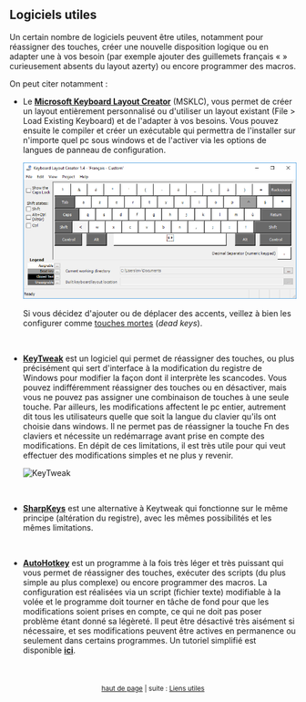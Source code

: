 ## Logiciels utiles

Un certain nombre de logiciels peuvent être utiles, notamment pour réassigner des touches, créer une nouvelle disposition logique ou en adapter une à vos besoin (par exemple ajouter des guillemets français « » curieusement absents du layout azerty) ou encore programmer des macros.

On peut citer notamment :

- Le **[Microsoft Keyboard Layout Creator](https://www.microsoft.com/en-us/download/details.aspx?id=22339)** (MSKLC), vous permet de créer un layout entièrement personnalisé ou d'utiliser un layout existant (File > Load Existing Keyboard) et de l'adapter à vos besoins. Vous pouvez ensuite le compiler et créer un exécutable qui permettra de l'installer sur n'importe quel pc sous windows et de l'activer via les options de langues de panneau de configuration.

  ![Microsoft Keyboard Layout Creator](images/logiciels-msklc.png)

  Si vous décidez d'ajouter ou de déplacer des accents, veillez à bien les configurer comme [touches mortes](https://fr.wikipedia.org/wiki/Touche_morte) (*dead keys*).

&nbsp;

- **[KeyTweak](http://www.bleepingcomputer.com/download/keytweak/)** est un logiciel qui permet de réassigner des touches, ou plus précisément qui sert d'interface à la modification du registre de Windows pour modifier la façon dont il interprète les scancodes. Vous pouvez indifféremment réassigner des touches ou en désactiver, mais vous ne pouvez pas assigner une combinaison de touches à une seule touche. Par ailleurs, les modifications affectent le pc entier, autrement dit tous les utilisateurs quelle que soit la langue du clavier qu'ils ont choisie dans windows. Il ne permet pas de réassigner la touche Fn des claviers et nécessite un redémarrage avant prise en compte des modifications. En dépit de ces limitations, il est très utile pour qui veut effectuer des modifications simples et ne plus y revenir.

  ![KeyTweak](https://reho.st/self/217facec88b6ce6bdecb4bfad77f69a6087e4220.png)

&nbsp;

- **[SharpKeys](https://sharpkeys.codeplex.com/)** est une alternative à Keytweak qui fonctionne sur le même principe (altération du registre), avec les mêmes possibilités et les mêmes limitations.

&nbsp;

- **[AutoHotkey](http://ahkscript.org/download/)** est un programme à la fois très léger et très puissant qui vous permet de réassigner des touches, exécuter des scripts (du plus simple au plus complexe) ou encore programmer des macros. La configuration est réalisées via un script (fichier texte) modifiable à la volée et le programme doit tourner en tâche de fond pour que les modifications soient prises en compte, ce qui ne doit pas poser problème étant donné sa légèreté. Il peut être désactivé très aisément si nécessaire, et ses modifications peuvent être actives en permanence ou seulement dans certains programmes. Un tutoriel simplifié est disponible **[ici](http://forum.hardware.fr/hfr/HardwarePeripheriques/Clavier-Souris/unique-claviers-mecaniques-sujet_6902_492.htm#t810896)**.

&nbsp;

<p align="center">
<sub><a href="#top">haut de page</a> | suite : <a href="08-liens.html">Liens utiles</a></sub>
</p>
